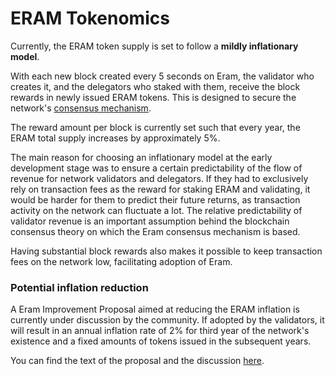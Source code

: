 # ERAM Tokenomics

Currently, the ERAM token supply is set to follow a **mildly inflationary model**. 

With each new block created every 5 seconds on Eram, the validator who creates it, and the delegators who staked with them, receive the block rewards in newly issued ERAM tokens. This is designed to secure the network's [consensus mechanism](../../../general/learn-about-the-fuse-platform/fuse-network-blockchain/fuse-consensus.md). 

The reward amount per block is currently set such that every year, the ERAM total supply increases by approximately 5%.

The main reason for choosing an inflationary model at the early development stage was to ensure a certain predictability of the flow of revenue for network validators and delegators. If they had to exclusively rely on transaction fees as the reward for staking ERAM and validating, it would be harder for them to predict their future returns, as transaction activity on the network can fluctuate a lot. The relative predictability of validator revenue is an important assumption behind the blockchain consensus theory on which the Eram consensus mechanism is based.  

Having substantial block rewards also makes it possible to keep transaction fees on the network low, facilitating adoption of Eram.

### Potential inflation reduction  

A Eram Improvement Proposal aimed at reducing the ERAM inflation  is currently under discussion by the community. If adopted by the validators, it will result in an annual inflation rate of 2% for third year of the network's existence and a fixed amounts of tokens issued in the subsequent years.

You can find the text of the proposal and the discussion [here](https://forum.eramscan.com/t/changing-eram-network-inflation-rate/102).   
